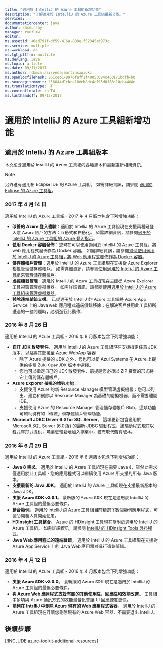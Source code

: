 ```yaml
---
title: "適用於 IntelliJ 的 Azure 工具組新增功能"
description: "了解適用於 IntelliJ 的 Azure 工具組最新功能。"
services: 
documentationcenter: java
author: rmcmurray
manager: routlaw
editor: 
ms.assetid: 46ed791f-df59-416a-809e-f52345ad973c
ms.service: multiple
ms.workload: na
ms.tgt_pltfrm: multiple
ms.devlang: Java
ms.topic: article
ms.date: 09/11/2017
ms.author: robmcm;asirveda;martinsawicki
ms.openlocfilehash: 861ceb148976faff1f40055094c463171bdfb4b0
ms.sourcegitcommit: 256044d7cbce16dcb8dc4e195d0f63c10cb44d4e
ms.translationtype: HT
ms.contentlocale: zh-TW
ms.lasthandoff: 09/13/2017
---
```

# <a name="whats-new-in-the-azure-toolkit-for-intellij"></a>適用於 IntelliJ 的 Azure 工具組新增功能

## <a name="azure-toolkit-for-intellij-releases"></a>適用於 IntelliJ 的 Azure 工具組版本
本文包含適用於 IntelliJ 的 Azure 工具組的各種版本和最新更新相關資訊。

> [!NOTE]
> 另外還有適用於 Eclipse IDE 的 Azure 工具組。 如需詳細資訊，請參閱 [適用於 Eclipse 的 Azure 工具組]。
> 
> 

### <a name="april-14-2017"></a>2017 年 4 月 14 日
適用於 IntelliJ 的 Azure 工具組 - 2017 年 4 月版本包含下列增強功能：

* **改善的 Azure 登入體驗**：適用於 IntelliJ 的 Azure 工具組現在支援兩種可登入您 Azure 帳戶的方法︰互動式和自動化。 如需詳細資訊，請參閱[適用於 IntelliJ 的 Azure 工具組的 Azure 登入指示]。
* **使用 Docker 容器發佈**︰您現在可以使用適用於 IntelliJ 的 Azure 工具組，將 web 應用程式發佈作為 Docker 容器。 如需詳細資訊，請參閱[如何使用適用於 IntelliJ 的 Azure 工具組，將 Web 應用程式發佈作為 Docker 容器]。
* **儲存體帳戶管理**：適用於 IntelliJ 的 Azure 工具組現在支援從 Azure Explorer 檢視管理儲存體帳戶。 如需詳細資訊，請參閱[使用適用於 IntelliJ 的 Azure 工具組來管理儲存體帳戶]。
* **虛擬機器管理**：適用於 IntelliJ 的 Azure 工具組現在支援從 Azure Explorer 工具視窗管理虛擬機器。 如需詳細資訊，請參閱[使用適用於 IntelliJ 的 Azure 工具組來管理虛擬機器]。
* **移除遠端偵錯支援**。 已從適用於 IntelliJ 的 Azure 工具組將 Azure App Service 上的 Java web 應用程式遠端偵錯移除；在解決客戶使用此工具組所遭遇的一些問題時，必須進行此動作。

### <a name="august-26-2016"></a>2016 年 8 月 26 日
適用於 IntelliJ 的 Azure 工具組 - 2016 年 8 月版本包含下列增強功能：

* **自訂 JDK 散發套件**。 適用於 IntelliJ 的 Azure 工具組現在支援指定任意 JDK 版本，以及將其部署至 Azure WebApp 容器︰
  * 除了 Azure 提供的 JDK 之外，您也可以從 Azul Systems 在 Azure 上提供的多種 Zulu OpenJDK 版本中選擇。
  * 您也可以指定自己的 JDK 散發套件，前提是您必須以 ZIP 檔案的形式將它上傳到儲存體帳戶。
* **Azure Explorer 檢視的增強功能**：
  * 支援使用 Azure 的新 Resource Manager 模型管理虛擬機器︰您可以列出、建立和刪除以 Resource Manager 為基礎的虛擬機器，而不需要離開 IDE。
  * 支援使用 Azure 的 Resource Manager 管理儲存體帳戶 Blob，這項功能可輔助現有的「傳統」儲存體帳戶管理功能。
* **Microsoft JDBC Driver 6.0 for SQL Server**。 這項更新包含適用於 Microsoft SQL Server (6.0 版) 的最新 JDBC 驅動程式，該驅動程式現在以程式庫形式提供，可讓您輕鬆地加入專案中，因而取代舊有版本。

### <a name="june-29-2016"></a>2016 年 6 月 29 日
適用於 IntelliJ 的 Azure 工具組 - 2016 年 6 月版本包含下列增強功能：

* **Java 8 需求**。 適用於 IntelliJ 的 Azure 工具組現在需要 Java 8，雖然此需求僅適用於此工具組 - 您的應用程式可以繼續使用 Azure 所支援的所有 Java 版本。
* **支援最新的 Java JDK**。 適用於 IntelliJ 的 Azure 工具組現在支援最新版本的 Java JDK。
* **支援 Azure SDK v2.9.1**。 最新版的 Azure SDK 現在是適用於 IntelliJ 的 Azure 工具組的最低必要條件。
* **整合範例**。 適用於 IntelliJ 的 Azure 工具組目前精選了數個範例應用程式，可協助開發人員開始使用。
* **HDInsight 工具整合**。 Azure 的 HDInsight 工具現在隨附於適用於 IntelliJ 的 Azure 工具組。 如需詳細資訊，請參閱 [IntelliJ 的 HDInsight Tools 外掛程式]。
* **Java Web 應用程式的遠端偵錯**。 適用於 IntelliJ 的 Azure 工具組現在支援對 Azure App Service 上的 Java Web 應用程式進行遠端偵錯。

### <a name="april-12-2016"></a>2016 年 4 月 12 日
適用於 IntelliJ 的 Azure 工具組 - 2016 年 4 月版本包含下列增強功能：

* **支援 Azure SDK v2.9.0**。 最新版的 Azure SDK 現在是適用於 IntelliJ 的 Azure 工具組的最低必要條件。
* **與 Azure Web 應用程式支援有關的其他使用性、回應性和效能改進**。 工具組中多項與 Azure 通訊方式的效能最佳化會讓 UI 回應速度更快。
* **能夠在 IntelliJ 中刪除 Azure 現有的 Web 應用程式容器**。 適用於 IntelliJ 的 Azure 工具組現在可讓您刪除現有的 Azure Web 容器，不需要退出 IntelliJ。

## <a name="next-steps"></a>後續步驟

[!INCLUDE [azure-toolkit-additional-resources](../includes/azure-toolkit-additional-resources.md)]

<!-- URL List -->

[適用於 Eclipse 的 Azure 工具組]: ../eclipse/azure-toolkit-for-eclipse.md

[適用於 IntelliJ 的 Azure 工具組的 Azure 登入指示]: ./azure-toolkit-for-intellij-sign-in-instructions.md
[如何使用適用於 IntelliJ 的 Azure 工具組，將 Web 應用程式發佈作為 Docker 容器]: ./azure-toolkit-for-intellij-publish-as-docker-container.md
[使用適用於 IntelliJ 的 Azure 工具組來管理儲存體帳戶]: ./azure-toolkit-for-intellij-managing-storage-accounts-using-azure-explorer.md
[使用適用於 IntelliJ 的 Azure 工具組來管理虛擬機器]: ./azure-toolkit-for-intellij-managing-virtual-machines-using-azure-explorer.md

[Azure Java Developer Center]: https://docs.microsoft.com/java/azure

[IntelliJ 的 HDInsight Tools 外掛程式]: /azure/hdinsight/hdinsight-apache-spark-intellij-tool-plugin
